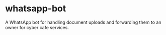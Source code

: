 # whatsapp-bot
A WhatsApp bot for handling document uploads and forwarding them to an owner for cyber cafe services.
